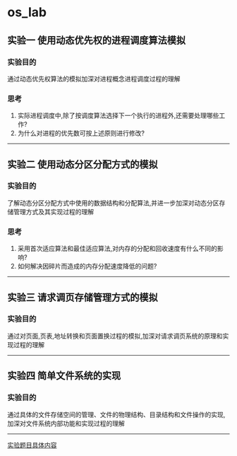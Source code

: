 # os_lab
## 实验一 使用动态优先权的进程调度算法模拟
### 实验目的
通过动态优先权算法的模拟加深对进程概念进程调度过程的理解
### 思考
1. 实际进程调度中,除了按调度算法选择下一个执行的进程外,还需要处理哪些工作?
2. 为什么对进程的优先数可按上述原则进行修改?
***
## 实验二 使用动态分区分配方式的模拟
### 实验目的
了解动态分区分配方式中使用的数据结构和分配算法,并进一步加深对动态分区存储管理方式及其实现过程的理解
### 思考
1. 采用首次适应算法和最佳适应算法,对内存的分配和回收速度有什么不同的影响?
2. 如何解决因碎片而造成的内存分配速度降低的问题?
***
## 实验三 请求调页存储管理方式的模拟
### 实验目的
通过对页面,页表,地址转换和页面置换过程的模拟,加深对请求调页系统的原理和实现过程的理解
***
## 实验四 简单文件系统的实现
### 实验目的
通过具体的文件存储空间的管理、文件的物理结构、目录结构和文件操作的实现,加深对文件系统内部功能和实现过程的理解
***
[实验题目具体内容](/docs/操作系统实验题目.docx)